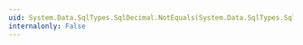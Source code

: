 ```yaml
---
uid: System.Data.SqlTypes.SqlDecimal.NotEquals(System.Data.SqlTypes.SqlDecimal,System.Data.SqlTypes.SqlDecimal)
internalonly: False
---
```

